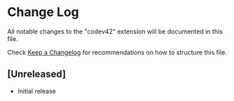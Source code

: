 # Change Log

All notable changes to the "codev42" extension will be documented in this file.

Check [Keep a Changelog](http://keepachangelog.com/) for recommendations on how to structure this file.

## [Unreleased]

- Initial release